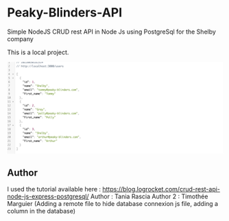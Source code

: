 # Peaky-Blinders-API
Simple NodeJS CRUD rest API in Node Js using PostgreSql for the Shelby company

This is a local project.


![API Screenshot](api_screen.png)


## Author
I used the tutorial available here : https://blog.logrocket.com/crud-rest-api-node-js-express-postgresql/
Author : Tania Rascia 
Author 2 : Timothée Marguier (Adding a remote file to hide database connexion js file, adding a column in the database)